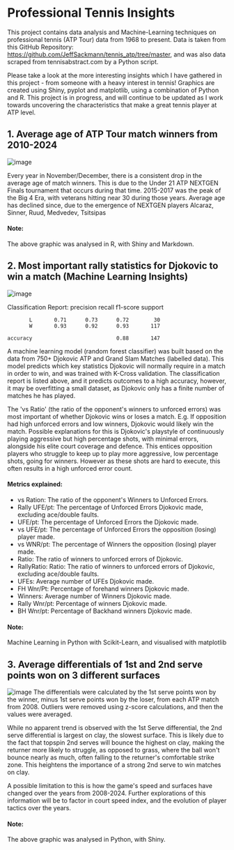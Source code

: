 # Professional Tennis Insights
This project contains data analysis and Machine-Learning techniques on professional tennis (ATP Tour) data from 1968 to present. Data is taken from this GitHub Repository: https://github.com/JeffSackmann/tennis_atp/tree/master, and was also data scraped from tennisabstract.com by a Python script.

Please take a look at the more interesting insights which I have gathered in this project - from someone with a heavy interest in tennis! Graphics are created using Shiny, pyplot and matplotlib, using a combination of Python and R. This project is in progress, and will continue to be updated as I work towards uncovering the characteristics that make a great tennis player at ATP level. 

## 1. Average age of ATP Tour match winners from 2010-2024
![image](https://github.com/user-attachments/assets/b6fe98e0-f377-4a41-8e10-04a08da3b2f9)

Every year in November/December, there is a consistent drop in the average age of match winners.
This is due to the Under 21 ATP NEXTGEN Finals tournament that occurs during that time.
2015-2017 was the peak of the Big 4 Era, with veterans hitting near 30 during those years.
Average age has declined since, due to the emergence of NEXTGEN players Alcaraz, Sinner, Ruud, Medvedev, Tsitsipas

#### Note:
The above graphic was analysed in R, with Shiny and Markdown. 

## 2. Most important rally statistics for Djokovic to win a match (Machine Learning Insights)
![image](https://github.com/user-attachments/assets/6cfc07a2-2eb8-4140-a309-b4e3745b7be0)

Classification Report:
              precision    recall  f1-score   support

           L       0.71      0.73      0.72        30
           W       0.93      0.92      0.93       117

    accuracy                           0.88       147

A machine learning model (random forest classifier) was built based on the data from 750+ Djokovic ATP and Grand Slam Matches (labelled data). This model predicts which key statistics Djokovic will normally require in a match in order to win, and was trained with K-Cross validation. The classification report is listed above, and it predicts outcomes to a high accuracy, however, it may be overfitting a small dataset, as Djokovic only has a finite number of matches he has played. 

The 'vs Ratio' (the ratio of the opponent's winners to unforced errors) was most important of whether Djokovic wins or loses a match. E.g. If opposition had high unforced errors and low winners, Djokovic would likely win the match. Possible explanations for this is Djokovic's playstyle of continuously playing aggressive but high percentage shots, with minimal errors, alongside his elite court coverage and defence. This entices opposition players who struggle to keep up to play more aggressive, low percentage shots, going for winners. However as these shots are hard to execute, this often results in a high unforced error count. 

#### Metrics explained:
- vs Ration: The ratio of the opponent's Winners to Unforced Errors.
- Rally UFE/pt: The percentage of Unforced Errors Djokovic made, excluding ace/double faults.
- UFE/pt: The percentage of Unforced Errors the Djokovic made.
- vs UFE/pt: The percentage of Unforced Errors the opposition (losing) player made.
- vs WNR/pt: The percentage of Winners the opposition (losing) player made.
- Ratio: The ratio of winners to unforced errors of Djokovic.
- RallyRatio: Ratio: The ratio of winners to unforced errors of Djokovic, excluding ace/double faults.
- UFEs: Average number of UFEs Djokovic made.
- FH Wnr/Pt: Percentage of forehand winners Djokovic made.
- Winners: Average number of Winners Djokovic made.
- Rally Wnr/pt: Percentage of winners Djokovic made.
- BH Wnr/pt: Percentage of Backhand winners Djokovic made.

#### Note: 
Machine Learning in Python with Scikit-Learn, and visualised with matplotlib


## 3. Average differentials of 1st and 2nd serve points won on 3 different surfaces
![image](https://github.com/user-attachments/assets/16ae059c-3db5-49da-a8b5-b83884958ac3)
The differentials were calculated by the 1st serve points won by the winner, minus 1st serve points won by the loser, from each ATP match from 2008. Outliers were removed using z-score calculations, and then the values were averaged. 

While no apparent trend is observed with the 1st Serve differential, the 2nd serve differential is largest on clay, the slowest surface. 
This is likely due to the fact that topspin 2nd serves will bounce the highest on clay, making the returner more likely to struggle, as opposed to grass, where the ball won't bounce nearly as much, often falling to the returner's comfortable strike zone.
This heightens the importance of a strong 2nd serve to win matches on clay. 

A possible limitation to this is how the game's speed and surfaces have changed over the years from 2008-2024. Further explorations of this information will be to factor in court speed index, and the evolution of player tactics over the years. 

#### Note:
The above graphic was analysed in Python, with Shiny.


